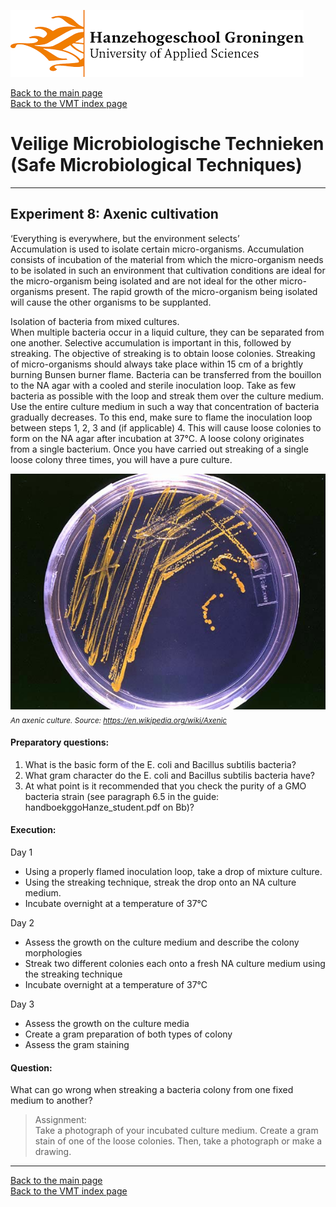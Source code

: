 ![Hanze](../hanze/hanze.png)

[Back to the main page](../index.md)  
[Back to the VMT index page](./00_vmt_index.md)  

# Veilige Microbiologische Technieken (Safe Microbiological Techniques)

---

## Experiment 8: Axenic cultivation

‘Everything is everywhere, but the environment selects’  
Accumulation is used to isolate certain micro-organisms. Accumulation consists of incubation of the material from which the micro-organism needs to be isolated in such an environment that cultivation conditions are ideal for the micro-organism being isolated and are not ideal for the other micro-organisms present. The rapid growth of the micro-organism being isolated will cause the other organisms to be supplanted.  

Isolation of bacteria from mixed cultures.  
When multiple bacteria occur in a liquid culture, they can be separated from one another. Selective accumulation is important in this, followed by streaking. 
The objective of streaking is to obtain loose colonies. Streaking of micro-organisms should always take place within 15 cm of a brightly burning Bunsen burner flame. Bacteria can be transferred from the bouillon to the NA agar with a cooled and sterile inoculation loop. Take as few bacteria as possible with the loop and streak them over the culture medium. Use the entire culture medium in such a way that concentration of bacteria gradually decreases. To this end, make sure to flame the inoculation loop between steps 1, 2, 3 and (if applicable) 4. This will cause loose colonies to form on the NA agar after incubation at 37°C. A loose colony originates from a single bacterium. Once you have carried out streaking of a single loose colony three times, you will have a pure culture.  

![Pic](./pics/fig3.jpg)
*<sub>
An axenic culture. Source: https://en.wikipedia.org/wiki/Axenic
</sub>*


#### Preparatory questions:
1. What is the basic form of the E. coli and Bacillus subtilis bacteria?  
2. What gram character do the E. coli and Bacillus subtilis bacteria have?  
3. At what point is it recommended that you check the purity of a GMO bacteria strain (see paragraph 6.5 in the guide: handboekggoHanze_student.pdf on Bb)?  


#### Execution:
Day 1  
- Using a properly flamed inoculation loop, take a drop of mixture culture.  
- Using the streaking technique, streak the drop onto an NA culture medium.  
- Incubate overnight at a temperature of 37°C  

Day 2  
- Assess the growth on the culture medium and describe the colony morphologies  
- Streak two different colonies each onto a fresh NA culture medium using the streaking technique  
- Incubate overnight at a temperature of 37°C  

Day 3  
- Assess the growth on the culture media  
- Create a gram preparation of both types of colony  
- Assess the gram staining  

#### Question:  
What can go wrong when streaking a bacteria colony from one fixed medium to another?


>Assignment:  
Take a photograph of your incubated culture medium.
Create a gram stain of one of the loose colonies. Then, take a photograph or make a drawing.

---

[Back to the main page](../index.md)  
[Back to the VMT index page](./00_vmt_index.md)  

<script type="text/x-mathjax-config">
  MathJax.Hub.Config({
    tex2jax: {
      inlineMath: [ ['$','$'], ["\\(","\\)"] ],
      processEscapes: true
    }
  });
</script>
    
<script type="text/javascript"
        src="https://cdn.mathjax.org/mathjax/latest/MathJax.js?config=TeX-AMS-MML_HTMLorMML">
</script>